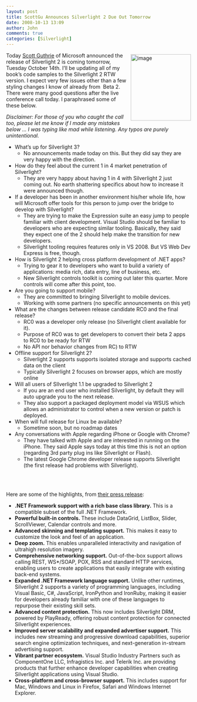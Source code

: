 ```yaml
---
layout: post
title: ScottGu Announces Silverlight 2 Due Out Tomorrow
date: 2008-10-13 13:09
author: John
comments: true
categories: [Silverlight]
---
```

<p>Today <a href="http://weblogs.asp.net/Scottgu/">Scott Guthrie</a> of Microsoft <img title="image" style="border-right: 0px; border-top: 0px; display: inline; margin: 5px 0px 5px 10px; border-left: 0px; border-bottom: 0px" height="181" alt="image" width="164" align="right" border="0" src="http://images.johnpapa.net/wp-content/uploads/files/media/image/WindowsLiveWriter/ScottGuAnnouncesSilverlight2DueOutTomorr_B590/image_3.png" />announced the release of Silverlight 2 is coming tomorrow, Tuesday October 14th. I&rsquo;ll be updating all of my book&rsquo;s code samples to the Silverlight 2 RTW version. I expect very few issues other than a few styling changes I know of already from&nbsp; Beta 2. There were many good questions after the live conference call today. I paraphrased some of these below.</p>
<p><em>Disclaimer: For those of you who caught the call too, please let me know if I made any mistakes below &hellip; I was typing like mad while listening. Any typos are purely unintentional.</em></p>
<ul>
<li>What&rsquo;s up for Silverlight 3?
<ul>
<li>No announcements made today on this. But they did say they are very happy with the direction.</li>
</ul>
</li>
<li>How do they feel about the current 1 in 4 market penetration of Silverlight?
<ul>
<li>They are very happy about having 1 in 4 with Silverlight 2 just coming out. No earth shattering specifics about how to increase it were announced though.</li>
</ul>
</li>
<li>If a developer has been in another environment his/her whole life, how will Microsoft offer tools for this person to jump over the bridge to develop with Silverlight?
<ul>
<li>They are trying to make the Expression suite an easy jump to people familiar with client development. Visual Studio should be familiar to developers who are expecting similar tooling. Basically, they said they expect one of the 2 should help make the transition for new developers.</li>
<li>Silverlight tooling requires features only in VS 2008. But VS Web Dev Express is free, though.</li>
</ul>
</li>
<li>How is Silverlight 2 helping cross platform development of .NET apps?
<ul>
<li>Trying to gear it to developers who want to build a variety of applications: media rich, data entry, line of business, etc.</li>
<li>New Silverlight controls toolkit is coming out later this quarter. More controls will come after this point, too.</li>
</ul>
</li>
<li>Are you going to support mobile?
<ul>
<li>They are committed to bringing Silverlight to mobile devices.</li>
<li>Working with some partners (no specific announcements on this yet)</li>
</ul>
</li>
<li>What are the changes between release candidate RC0 and the final release?
<ul>
<li>RC0 was a developer only release (no Silverlight client available for it).</li>
<li>Purpose of RC0 was to get developers to convert their beta 2 apps to RC0 to be ready for RTW</li>
<li>No API nor behavior changes from RC) to RTW</li>
</ul>
</li>
<li>Offline support for Silverlight 2?
<ul>
<li>Silverlight 2 supports supports isolated storage and supports cached data on the client</li>
<li>Typically Silverlight 2 focuses on browser apps, which are mostly online</li>
</ul>
</li>
<li>Will all users of SIlverlight 1.1 be upgraded to Silverlight 2
<ul>
<li>If you are an end user who installed Silverlight, by default they will auto upgrade you to the next release.</li>
<li>They also support a packaged deployment model via WSUS which allows an administrator to control when a new version or patch is deployed.</li>
</ul>
</li>
<li>When will full release for Linux be available?
<ul>
<li>Sometime soon, but no roadmap dates</li>
</ul>
</li>
<li>Any conversations with Apple regarding iPhone or Google with Chrome?
<ul>
<li>They have talked with Apple and are interested in running on the iPhone. They said Apple says today at this time this is not an option (regarding 3rd party plug ins like Silverlight or Flash).</li>
<li>The latest Google Chrome developer release supports Silverlight (the first release had problems with Silverlight).</li>
</ul>
</li>
</ul>
<p><br />
&nbsp;</p>
<p>Here are some of the highlights, from <a href="http://www.microsoft.com/presspass/press/2008/oct08/10-13Silverlight2PR.mspx">their press release</a>:</p>
<ul>
<li><b>.NET Framework support with a rich base class library.</b> This is a compatible subset of the full .NET Framework.</li>
<li><b>Powerful built-in controls. </b>These include DataGrid, ListBox, Slider, ScrollViewer, Calendar controls and more.</li>
<li><b>Advanced skinning and templating support.</b> This makes it easy to customize the look and feel of an application.</li>
<li><b>Deep zoom.</b> This enables unparalleled interactivity and navigation of ultrahigh resolution imagery.</li>
<li><b>Comprehensive networking support.</b> Out-of-the-box support allows calling REST, WS*/SOAP, POX, RSS and standard HTTP services, enabling users to create applications that easily integrate with existing back-end systems.</li>
<li><b>Expanded .NET Framework language support.</b> Unlike other runtimes, Silverlight 2 supports a variety of programming languages, including Visual Basic, C#, JavaScript, IronPython and IronRuby, making it easier for developers already familiar with one of these languages to repurpose their existing skill sets.</li>
<li><b>Advanced content protection.</b> This now includes Silverlight DRM, powered by PlayReady, offering robust content protection for connected Silverlight experiences.</li>
<li><b>Improved server scalability and expanded advertiser support.</b> This includes new streaming and progressive download capabilities, superior search engine optimization techniques, and next-generation in-stream advertising support.</li>
<li><b>Vibrant partner ecosystem.</b> Visual Studio Industry Partners such as ComponentOne LLC, Infragistics Inc. and Telerik Inc. are providing products that further enhance developer capabilities when creating Silverlight applications using Visual Studio.</li>
<li><b>Cross-platform and cross-browser support.</b> This includes support for Mac, Windows and Linux in Firefox, Safari and Windows Internet Explorer.</li>
</ul>

